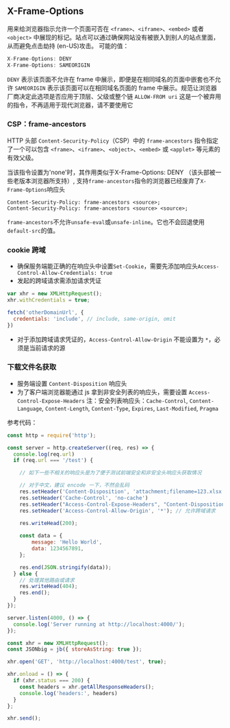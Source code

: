 ## X-Frame-Options
用来给浏览器指示允许一个页面可否在 `<frame>`、`<iframe>`、`<embed>` 或者 `<object>` 中展现的标记。站点可以通过确保网站没有被嵌入到别人的站点里面，从而避免点击劫持 (en-US)攻击。
可能的值：

```js
X-Frame-Options: DENY
X-Frame-Options: SAMEORIGIN
```

`DENY` 表示该页面不允许在 frame 中展示，即便是在相同域名的页面中嵌套也不允许
`SAMEORIGIN` 表示该页面可以在相同域名页面的 frame 中展示。规范让浏览器厂商决定此选项是否应用于顶层、父级或整个链
`ALLOW-FROM uri` 这是一个被弃用的指令，不再适用于现代浏览器，请不要使用它

### CSP：frame-ancestors
HTTP 头部 `Content-Security-Policy`（CSP）中的 `frame-ancestors` 指令指定了一个可以包含 `<frame>`、`<iframe>`、`<object>`、`<embed>` 或 `<applet>` 等元素的有效父级。

当该指令设置为'none'时，其作用类似于X-Frame-Options: DENY （该头部被一些老版本浏览器所支持）,
支持`frame-ancestors`指令的浏览器已经废弃了`X-Frame-Options`响应头

```
Content-Security-Policy: frame-ancestors <source>;
Content-Security-Policy: frame-ancestors <source> <source>;
```

`frame-ancestors`不允许`unsafe-eval`或`unsafe-inline`。它也不会回退使用`default-src`的值。

### cookie 跨域
- 确保服务端能正确的在响应头中设置`Set-Cookie`，需要先添加响应头`Access-Control-Allow-Credentials: true`
- 发起的跨域请求需添加请求凭证
```js
var xhr = new XMLHttpRequest();
xhr.withCredentials = true;

fetch('otherDomainUrl', {
  credentials: 'include', // include, same-origin, omit
})
```
- 对于添加跨域请求凭证的，`Access-Control-Allow-Origin` 不能设置为 `*`，必须是当前请求的源

### 下载文件名获取
- 服务端设置 `Content-Disposition` 响应头
- 为了客户端浏览器能通过 js 拿到非安全列表的响应头，需要设置 `Access-Control-Expose-Headers`
  注：安全列表响应头：`Cache-Control`, `Content-Language`, `Content-Length`, `Content-Type`, `Expires`, `Last-Modified`, `Pragma`

参考代码：
```js 后端
const http = require('http');

const server = http.createServer((req, res) => {
  console.log(req.url)
  if (req.url === '/test') {

    // 如下一些不相关的响应头是为了便于测试前端安全和非安全头响应头获取情况

    // 对于中文，建议 encode 一下，不然会乱码
    res.setHeader('Content-Disposition', 'attachment;filename=123.xlsx')
    res.setHeader('Cache-Control', 'no-cache')
    res.setHeader("Access-Control-Expose-Headers", "Content-Disposition")
    res.setHeader('Access-Control-Allow-Origin', '*'); // 允许跨域请求
    
    res.writeHead(200);

    const data = {
        message: 'Hello World',
        data: 1234567891,
    };

    res.end(JSON.stringify(data));
  } else {
    // 处理其他路由或请求
    res.writeHead(404);
    res.end();
  }
});

server.listen(4000, () => {
  console.log('Server running at http://localhost:4000/');
});
```
```js 前端
const xhr = new XMLHttpRequest();
const JSONbig = jb({ storeAsString: true });

xhr.open('GET', 'http://localhost:4000/test', true);

xhr.onload = () => {
  if (xhr.status === 200) {
    const headers = xhr.getAllResponseHeaders();
    console.log('headers:', headers)
  }
};

xhr.send();
```